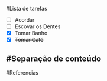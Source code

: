 #Lista de tarefas

- [ ] Acordar
- [ ] Escovar os Dentes
- [x] Tomar Banho
- [x] ~~Tomar Café~~

#Separação de conteúdo
---

#Referencias

